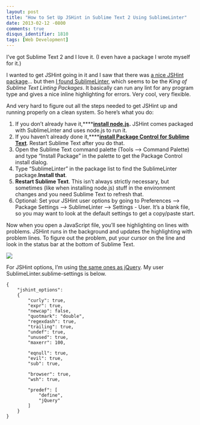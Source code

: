 ```yaml
---
layout: post
title: "How to Set Up JSHint in Sublime Text 2 Using SublimeLinter"
date: 2013-02-12 -0800
comments: true
disqus_identifier: 1810
tags: [Web Development]
---
```

I’ve got Sublime Text 2 and I love it. (I even have a package I wrote
myself for it.)

I wanted to get JSHint going in it and I saw that there was [a nice
JSHint package](https://github.com/uipoet/sublime-jshint)… but then [I
found SublimeLinter](https://github.com/SublimeLinter/SublimeLinter),
which seems to be the *King of Sublime Text Linting Packages*. It
basically can run any lint for any program type and gives a nice inline
highlighting for errors. Very cool, very flexible.

And very hard to figure out all the steps needed to get JSHint up and
running properly on a clean system. So here’s what you do:

1.  If you don’t already have it,****[**install
    node.js**](http://nodejs.org/)**.** JSHint comes packaged with
    SublimeLinter and uses node.js to run it.
2.  If you haven’t already done it,****[**install Package Control for
    Sublime Text**](http://wbond.net/sublime_packages/package_control).
    Restart Sublime Text after you do that.
3.  Open the Sublime Text command palette (Tools –\> Command Palette)
    and type “Install Package” in the palette to get the Package Control
    install dialog.
4.  Type “SublimeLinter” in the package list to find the SublimeLinter
    package.**Install that**.
5.  **Restart Sublime Text**. This isn’t always strictly necessary, but
    sometimes (like when installing node.js) stuff in the environment
    changes and you need Sublime Text to refresh that.
6.  Optional: Set your JSHint user options by going to Preferences –\>
    Package Settings –\> SublimeLinter –\> Settings - User. It’s a blank
    file, so you may want to look at the default settings to get a
    copy/paste start.

Now when you open a JavaScript file, you’ll see highlighting on lines
with problems. JSHint runs in the background and updates the
highlighting with problem lines. To figure out the problem, put your
cursor on the line and look in the status bar at the bottom of Sublime
Text.

![](https://hyqi8g.bl3301.livefilestore.com/y2pvThZ8_5Hun4et96P5G0rIeCskH5cs-xxwMamVppulAtMyRiXs-GKuOK1xwRMsFZ_QjfBjwCmRgOVPJY-jzRcx-cAHv1SpQy1FYb3Nt3uvBE/20130212_sublimelinter.png?psid=1)

For JSHint options, I’m using [the same ones as
jQuery](http://https://github.com/jquery/jquery/blob/master/src/.jshintrc).
My user SublimeLinter.sublime-settings is below.

    {
        "jshint_options":
        {
            "curly": true,
            "expr": true,
            "newcap": false,
            "quotmark": "double",
            "regexdash": true,
            "trailing": true,
            "undef": true,
            "unused": true,
            "maxerr": 100,

            "eqnull": true,
            "evil": true,
            "sub": true,

            "browser": true,
            "wsh": true,

            "predef": [
                "define",
                "jQuery"
            ]
        }
    }

